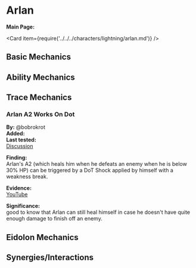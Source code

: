 # Arlan

**Main Page:**

<Card item={require('../../../characters/lightning/arlan.md')} />

## Basic Mechanics

## Ability Mechanics

## Trace Mechanics

### Arlan A2 Works On Dot

**By:** @bobrokrot  
**Added:** <Version date="2023-05-12" />  
**Last tested:** <VersionHl date="2023-05-09" />  
[Discussion](https://hsr-tickets.keqingmains.com/transcripts/arlan-a2-works-on-dot)

**Finding:**  
Arlan's A2 (which heals him when he defeats an enemy when he is below 30% HP) can be triggered by a DoT Shock applied by himself with a weakness break.  
  
**Evidence:**  
[YouTube](https://youtu.be/jB6HWcnW82M)  
  
**Significance:**  
good to know that Arlan can still heal himself in case he doesn't have quite enough damage to finish off an enemy.

## Eidolon Mechanics

## Synergies/Interactions
